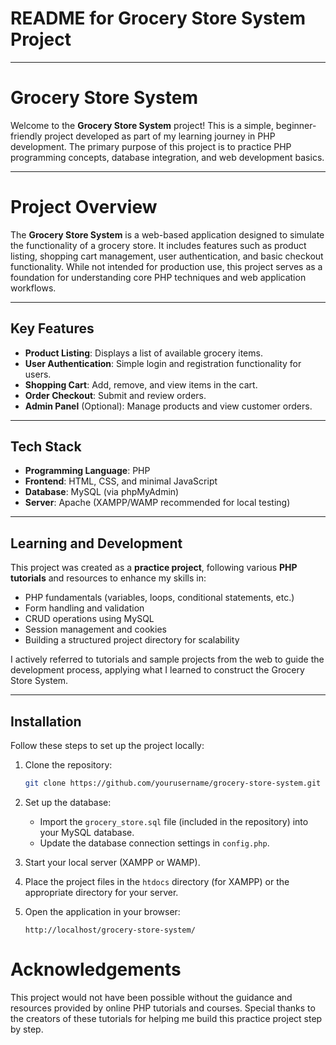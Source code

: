 # README for Grocery Store System Project

---

# Grocery Store System

Welcome to the **Grocery Store System** project! This is a simple, beginner-friendly project developed as part of my learning journey in PHP development. The primary purpose of this project is to practice PHP programming concepts, database integration, and web development basics.

---

# Project Overview

The **Grocery Store System** is a web-based application designed to simulate the functionality of a grocery store. It includes features such as product listing, shopping cart management, user authentication, and basic checkout functionality. While not intended for production use, this project serves as a foundation for understanding core PHP techniques and web application workflows.

---
## Key Features

- **Product Listing**: Displays a list of available grocery items.
- **User Authentication**: Simple login and registration functionality for users.
- **Shopping Cart**: Add, remove, and view items in the cart.
- **Order Checkout**: Submit and review orders.
- **Admin Panel** (Optional): Manage products and view customer orders.

---

## Tech Stack

- **Programming Language**: PHP
- **Frontend**: HTML, CSS, and minimal JavaScript
- **Database**: MySQL (via phpMyAdmin)
- **Server**: Apache (XAMPP/WAMP recommended for local testing)

---

## Learning and Development

This project was created as a **practice project**, following various **PHP tutorials** and resources to enhance my skills in:

- PHP fundamentals (variables, loops, conditional statements, etc.)
- Form handling and validation
- CRUD operations using MySQL
- Session management and cookies
- Building a structured project directory for scalability

I actively referred to tutorials and sample projects from the web to guide the development process, applying what I learned to construct the Grocery Store System.

---

## Installation

Follow these steps to set up the project locally:

1. Clone the repository:  
   ```bash
   git clone https://github.com/yourusername/grocery-store-system.git
   ```

2. Set up the database:
   - Import the `grocery_store.sql` file (included in the repository) into your MySQL database.
   - Update the database connection settings in `config.php`.

3. Start your local server (XAMPP or WAMP).

4. Place the project files in the `htdocs` directory (for XAMPP) or the appropriate directory for your server.

5. Open the application in your browser:  
   ```
   http://localhost/grocery-store-system/
   ```

# Acknowledgements

This project would not have been possible without the guidance and resources provided by online PHP tutorials and courses. Special thanks to the creators of these tutorials for helping me build this practice project step by step.  
